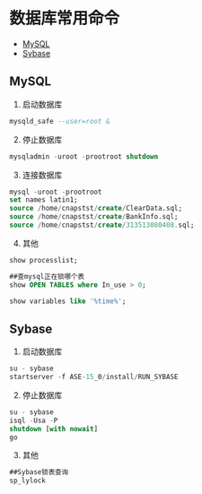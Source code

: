 # 数据库常用命令
* [MySQL](#mysql)
* [Sybase](#sybase)

## MySQL
1. 启动数据库
```sql
mysqld_safe --user=root &
```
2. 停止数据库
```sql
mysqladmin -uroot -prootroot shutdown
```
3. 连接数据库
```sql
mysql -uroot -prootroot
set names latin1;
source /home/cnapstst/create/ClearData.sql;
source /home/cnapstst/create/BankInfo.sql;
source /home/cnapstst/create/313513080408.sql;
```
4. 其他
```sql
show processlist;

##查mysql正在锁哪个表
show OPEN TABLES where In_use > 0;

show variables like '%time%';
```

## Sybase
1. 启动数据库
```sql
su - sybase
startserver -f ASE-15_0/install/RUN_SYBASE
```
2. 停止数据库
```sql
su - sybase
isql -Usa -P
shutdown [with nowait]
go
```
3. 其他
```sql
##Sybase锁表查询
sp_lylock
```
